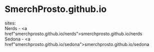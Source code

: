 # SmerchProsto.github.io
sites:<br>
  Nerds - <a href"smerchprosto.github.io/nerds">smerchprosto.github.io/nerds</a><br>
  Sedona - <a href"smerchprosto.github.io/sedona">smerchprosto.github.io/sedona</a>
